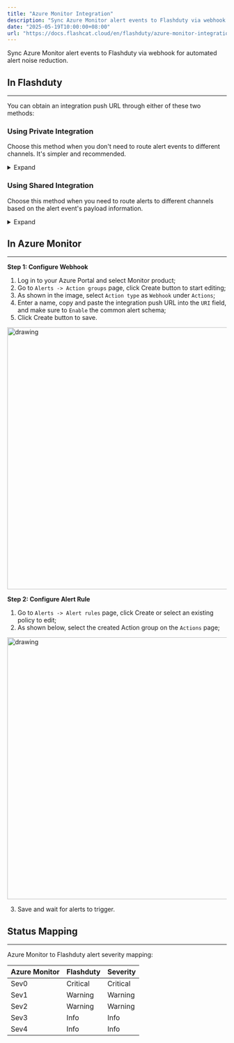 ```yaml
---
title: "Azure Monitor Integration"
description: "Sync Azure Monitor alert events to Flashduty via webhook for automated alert noise reduction"
date: "2025-05-19T10:00:00+08:00"
url: "https://docs.flashcat.cloud/en/flashduty/azure-monitor-integration-guide"
---
```


Sync Azure Monitor alert events to Flashduty via webhook for automated alert noise reduction.

<div class="hide">

## In Flashduty
---
You can obtain an integration push URL through either of these two methods:

### Using Private Integration

Choose this method when you don't need to route alert events to different channels. It's simpler and recommended.

<details>
  <summary>Expand</summary>
  
  1. Go to the Flashduty console, select **Channel**, and enter a specific channel's details page
  2. Select the **Integration** tab, click **Add Integration** to enter the integration page
  3. Choose **Azure Monitor** integration and click **Save** to generate a card
  4. Click the generated card to view the **push URL**, copy it for later use, and you're done
  
</details>

### Using Shared Integration

Choose this method when you need to route alerts to different channels based on the alert event's payload information.

<details>
  <summary>Expand</summary>
  
  1. Go to the Flashduty console, select **Integration Center=>Alert Events** to enter the integration selection page
  2. Select **Azure Monitor** integration:
        - **Integration Name**: Define a name for this integration
  3. Configure the default route and select the corresponding channel (after the integration is created, you can go to `Route` to configure more routing rules)
  4. Click **Save** and copy the newly generated **push URL** for later use
  5. Done
    
</details>
</div>

## In Azure Monitor
---
**Step 1: Configure Webhook**

<div class="md-block">

1. Log in to your Azure Portal and select Monitor product;
2. Go to `Alerts -> Action groups` page, click Create button to start editing;
3. As shown in the image, select `Action type` as `Webhook` under `Actions`;
4. Enter a name, copy and paste the integration push URL into the `URI` field, and make sure to `Enable` the common alert schema;
5. Click Create button to save.

<img alt="drawing" width="600" src="https://download.flashcat.cloud/flashduty/integration/azure-mon/action_group.png" />


**Step 2: Configure Alert Rule**

1. Go to `Alerts -> Alert rules` page, click Create or select an existing policy to edit;
2. As shown below, select the created Action group on the `Actions` page;

<img alt="drawing" width="600" src="https://download.flashcat.cloud/flashduty/integration/azure-mon/alert_rule.png" />

3. Save and wait for alerts to trigger.

</div>

## Status Mapping
---
<div class="md-block">
  
Azure Monitor to Flashduty alert severity mapping:

| Azure Monitor  |  Flashduty  | Severity |
| ------------ | -------- | ---- |
| Sev0     | Critical | Critical |
| Sev1     | Warning  | Warning |
| Sev2     | Warning  | Warning |
| Sev3     | Info     | Info |
| Sev4     | Info     | Info |

</div>
